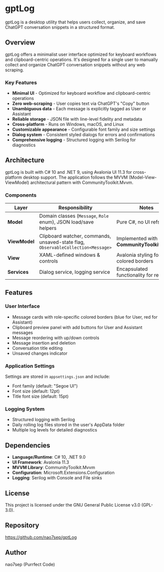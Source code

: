 ﻿# gptLog

gptLog is a desktop utility that helps users collect, organize, and save ChatGPT conversation snippets in a structured format.

## Overview

gptLog offers a minimalist user interface optimized for keyboard workflows and clipboard-centric operations. It's designed for a single user to manually collect and organize ChatGPT conversation snippets without any web scraping.

### Key Features

- **Minimal UI** - Optimized for keyboard workflow and clipboard-centric operations
- **Zero web-scraping** - User copies text via ChatGPT's "Copy" button
- **Unambiguous data** - Each message is explicitly tagged as User or Assistant
- **Reliable storage** - JSON file with line-level fidelity and metadata
- **Cross-platform** - Runs on Windows, macOS, and Linux
- **Customizable appearance** - Configurable font family and size settings
- **Dialog system** - Consistent styled dialogs for errors and confirmations
- **Comprehensive logging** - Structured logging with Serilog for diagnostics

## Architecture

gptLog is built with C# 10 and .NET 9, using Avalonia UI 11.3 for cross-platform desktop support. The application follows the MVVM (Model-View-ViewModel) architectural pattern with CommunityToolkit.Mvvm.

### Components

| Layer | Responsibility | Notes |
|-------|----------------|-------|
| **Model** | Domain classes (`Message`, `Role` enum), JSON load/save helpers | Pure C#, no UI refs |
| **ViewModel** | Clipboard watcher, commands, unsaved-state flag, `ObservableCollection<Message>` | Implemented with **CommunityToolkit.Mvvm** |
| **View** | XAML-defined windows & controls | Avalonia styling for colored borders |
| **Services** | Dialog service, logging service | Encapsulated functionality for reuse |

## Features

### User Interface

- Message cards with role-specific colored borders (blue for User, red for Assistant)
- Clipboard preview panel with add buttons for User and Assistant messages
- Message reordering with up/down controls
- Message insertion and deletion
- Conversation title editing
- Unsaved changes indicator

### Application Settings

Settings are stored in `appsettings.json` and include:
- Font family (default: "Segoe UI")
- Font size (default: 12pt)
- Title font size (default: 15pt)

### Logging System

- Structured logging with Serilog
- Daily rolling log files stored in the user's AppData folder
- Multiple log levels for detailed diagnostics

## Dependencies

- **Language/Runtime**: C# 10, .NET 9.0
- **UI Framework**: Avalonia 11.3
- **MVVM Library**: CommunityToolkit.Mvvm
- **Configuration**: Microsoft.Extensions.Configuration
- **Logging**: Serilog with Console and File sinks

## License

This project is licensed under the GNU General Public License v3.0 (GPL-3.0).

## Repository

https://github.com/nao7sep/gptLog

## Author

nao7sep (Purrfect Code)